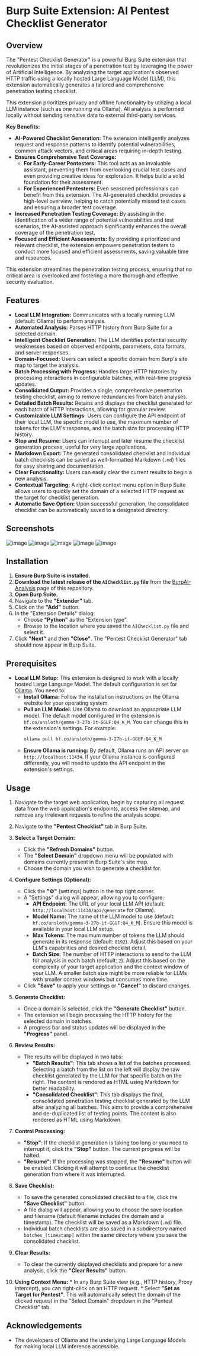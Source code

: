 # Burp Suite Extension: AI Pentest Checklist Generator

## Overview

The "Pentest Checklist Generator" is a powerful Burp Suite extension that revolutionizes the initial stages of a penetration test by leveraging the power of Artificial Intelligence. By analyzing the target application's observed HTTP traffic using a locally hosted Large Language Model (LLM), this extension automatically generates a tailored and comprehensive penetration testing checklist.

This extension prioritizes privacy and offline functionality by utilizing a local LLM instance (such as one running via Ollama). All analysis is performed locally without sending sensitive data to external third-party services.

**Key Benefits:**

*   **AI-Powered Checklist Generation:** The extension intelligently analyzes request and response patterns to identify potential vulnerabilities, common attack vectors, and critical areas requiring in-depth testing.
*   **Ensures Comprehensive Test Coverage:**
    *   **For Early-Career Pentesters:** This tool acts as an invaluable assistant, preventing them from overlooking crucial test cases and even providing creative ideas for exploration. It helps build a solid foundation for their assessment.
    *   **For Experienced Pentesters:** Even seasoned professionals can benefit from this extension. The AI-generated checklist provides a high-level overview, helping to catch potentially missed test cases and ensuring a broader test coverage.
*   **Increased Penetration Testing Coverage:** By assisting in the identification of a wider range of potential vulnerabilities and test scenarios, the AI-assisted approach significantly enhances the overall coverage of the penetration test.
*   **Focused and Efficient Assessments:** By providing a prioritized and relevant checklist, the extension empowers penetration testers to conduct more focused and efficient assessments, saving valuable time and resources.

This extension streamlines the penetration testing process, ensuring that no critical area is overlooked and fostering a more thorough and effective security evaluation.

## Features

*   **Local LLM Integration:** Communicates with a locally running LLM (default: Ollama) to perform analysis.
*   **Automated Analysis:** Parses HTTP history from Burp Suite for a selected domain.
*   **Intelligent Checklist Generation:** The LLM identifies potential security weaknesses based on observed endpoints, parameters, data formats, and server responses.
*   **Domain-Focused:** Users can select a specific domain from Burp's site map to target the analysis.
*   **Batch Processing with Progress:** Handles large HTTP histories by processing interactions in configurable batches, with real-time progress updates.
*   **Consolidated Output:** Provides a single, comprehensive penetration testing checklist, aiming to remove redundancies from batch analyses.
*   **Detailed Batch Results:** Retains and displays the checklist generated for each batch of HTTP interactions, allowing for granular review.
*   **Customizable LLM Settings:** Users can configure the API endpoint of their local LLM, the specific model to use, the maximum number of tokens for the LLM's response, and the batch size for processing HTTP history.
*   **Stop and Resume:** Users can interrupt and later resume the checklist generation process, useful for very large applications.
*   **Markdown Export:** The generated consolidated checklist and individual batch checklists can be saved as well-formatted Markdown (`.md`) files for easy sharing and documentation.
*   **Clear Functionality:** Users can easily clear the current results to begin a new analysis.
*   **Contextual Targeting:** A right-click context menu option in Burp Suite allows users to quickly set the domain of a selected HTTP request as the target for checklist generation.
*   **Automatic Save Option:** Upon successful generation, the consolidated checklist can be automatically saved to a designated directory.

## Screenshots
![image](https://github.com/user-attachments/assets/350e0060-6ac2-412a-8af9-04db798d2659)
![image](https://github.com/user-attachments/assets/d5180e4d-7eab-4fb4-b366-3ce454c4df13)
![image](https://github.com/user-attachments/assets/61385a18-76a0-47e5-8d20-ff5111105236)
![image](https://github.com/user-attachments/assets/63c5cac5-d47b-4902-84c5-afa46e5df3ff)
![image](https://github.com/user-attachments/assets/5a3eaf3e-f4fe-4760-bef8-9cab3a43270b)




## Installation

1.  **Ensure Burp Suite is installed.**
2.  **Download the latest release of the `AIChecklist.py` file** from the [BurpAI-Analysis](https://github.com/Manjesh24/BurpAI-Analysis/) page of this repository.
3.  **Open Burp Suite.**
4.  Navigate to the **"Extender"** tab.
5.  Click on the **"Add"** button.
6.  In the "Extension Details" dialog:
    *   Choose **"Python"** as the "Extension type".
    *   Browse to the location where you saved the `AIChecklist.py` file and select it.
7.  Click **"Next"** and then **"Close"**. The "Pentest Checklist Generator" tab should now appear in Burp Suite.

## Prerequisites

*   **Local LLM Setup:** This extension is designed to work with a locally hosted Large Language Model. The default configuration is set for [Ollama](https://ollama.ai/). You need to:
    *   **Install Ollama:** Follow the installation instructions on the Ollama website for your operating system.
    *   **Pull an LLM Model:** Use Ollama to download an appropriate LLM model. The default model configured in the extension is `hf.co/unsloth/gemma-3-27b-it-GGUF:Q4_K_M`. You can change this in the extension's settings. For example:
        ````bash
        ollama pull hf.co/unsloth/gemma-3-27b-it-GGUF:Q4_K_M
        ````
    *   **Ensure Ollama is running:** By default, Ollama runs an API server on `http://localhost:11434`. If your Ollama instance is configured differently, you will need to update the API endpoint in the extension's settings.

## Usage

1.  Navigate to the target web application, begin by capturing all request data from the web application's endpoints, access the sitemap, and remove any irrelevant requests to refine the analysis scope.

2.  Navigate to the **"Pentest Checklist"** tab in Burp Suite.

3.  **Select a Target Domain:**
    *   Click the **"Refresh Domains"** button.
    *   The **"Select Domain"** dropdown menu will be populated with domains currently present in Burp Suite's site map.
    *   Choose the domain you wish to generate a checklist for.

4.  **Configure Settings (Optional):**
    *   Click the **"⚙️"** (settings) button in the top right corner.
    *   A "Settings" dialog will appear, allowing you to configure:
        *   **API Endpoint:** The URL of your local LLM API (default: `http://localhost:11434/api/generate` for Ollama).
        *   **Model Name:** The name of the LLM model to use (default: `hf.co/unsloth/gemma-3-27b-it-GGUF:Q4_K_M`). Ensure this model is available in your local LLM setup.
        *   **Max Tokens:** The maximum number of tokens the LLM should generate in its response (default: `8192`). Adjust this based on your LLM's capabilities and desired checklist detail.
        *   **Batch Size:** The number of HTTP interactions to send to the LLM for analysis in each batch (default: `2`). Adjust this based on the complexity of your target application and the context window of your LLM. A smaller batch size might be more reliable for LLMs with smaller context windows but consumes more time.
    *   Click **"Save"** to apply your settings or **"Cancel"** to discard changes.

5.  **Generate Checklist:**
    *   Once a domain is selected, click the **"Generate Checklist"** button.
    *   The extension will begin processing the HTTP history for the selected domain in batches.
    *   A progress bar and status updates will be displayed in the **"Progress"** panel.

6.  **Review Results:**
    *   The results will be displayed in two tabs:
        *   **"Batch Results"**: This tab shows a list of the batches processed. Selecting a batch from the list on the left will display the raw checklist generated by the LLM for that specific batch on the right. The content is rendered as HTML using Markdown for better readability.
        *   **"Consolidated Checklist"**: This tab displays the final, consolidated penetration testing checklist generated by the LLM after analyzing all batches. This aims to provide a comprehensive and de-duplicated list of testing points. The content is also rendered as HTML using Markdown.

7.  **Control Processing:**
    *   **"Stop"**: If the checklist generation is taking too long or you need to interrupt it, click the **"Stop"** button. The current progress will be halted.
    *   **"Resume"**: If the processing was stopped, the **"Resume"** button will be enabled. Clicking it will attempt to continue the checklist generation from where it was interrupted.

8.  **Save Checklist:**
    *   To save the generated consolidated checklist to a file, click the **"Save Checklist"** button.
    *   A file dialog will appear, allowing you to choose the save location and filename (default filename includes the domain and a timestamp). The checklist will be saved as a Markdown (`.md`) file.
    *   Individual batch checklists are also saved in a subdirectory named `batches_[timestamp]` within the same directory where you save the consolidated checklist.

9.  **Clear Results:**
    *   To clear the currently displayed checklists and prepare for a new analysis, click the **"Clear Results"** button.

10.  **Using Context Menu:**
    *   In any Burp Suite view (e.g., HTTP history, Proxy intercept), you can right-click on an HTTP request.
    *   Select **"Set as Target for Pentest"**. This will automatically select the domain of the clicked request in the "Select Domain" dropdown in the "Pentest Checklist" tab.
  
## Acknowledgements
*   The developers of Ollama and the underlying Large Language Models for making local LLM inference accessible.
